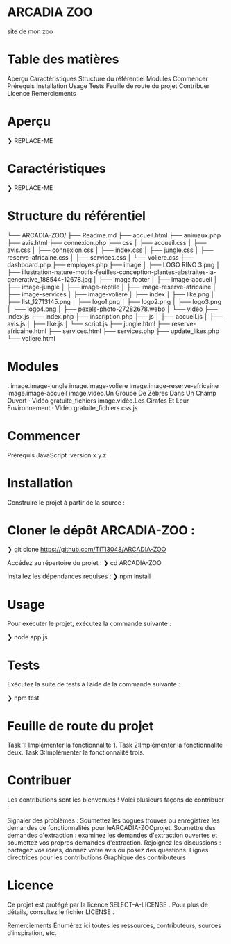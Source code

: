 #  ARCADIA ZOO 
 site de mon zoo

#  Table des matières
Aperçu
Caractéristiques
Structure du référentiel
Modules
Commencer
Prérequis
Installation
Usage
Tests
Feuille de route du projet
Contribuer
Licence
Remerciements
# Aperçu
❯ REPLACE-ME

# Caractéristiques
❯ REPLACE-ME

# Structure du référentiel
└── ARCADIA-ZOO/
    ├── Readme.md
    ├── accueil.html
    ├── animaux.php
    ├── avis.html
    ├── connexion.php
    ├── css
    │   ├── accueil.css
    │   ├── avis.css
    │   ├── connexion.css
    │   ├── index.css
    │   ├── jungle.css
    │   ├── reserve-africaine.css
    │   ├── services.css
    │   └── voliere.css
    ├── dashboard.php
    ├── employes.php
    ├── image
    │   ├── LOGO RINO 3.png
    │   ├── illustration-nature-motifs-feuilles-conception-plantes-abstraites-ia-generative_188544-12678.jpg
    │   ├── image footer
    │   ├── image-accueil
    │   ├── image-jungle
    │   ├── image-reptile
    │   ├── image-reserve-africaine
    │   ├── image-services
    │   ├── image-voliere
    │   ├── index
    │   ├── like.png
    │   ├── list_12713145.png
    │   ├── logo1.png
    │   ├── logo2.png
    │   ├── logo3.png
    │   ├── logo4.png
    │   ├── pexels-photo-27282678.webp
    │   └── vidéo
    ├── index.js
    ├── index.php
    ├── inscription.php
    ├── js
    │   ├── accueil.js
    │   ├── avis.js
    │   ├── like.js
    │   └── script.js
    ├── jungle.html
    ├── reserve-africaine.html
    ├── services.html
    ├── services.php
    ├── update_likes.php
    └── voliere.html

# Modules
.
image.image-jungle
image.image-voliere
image.image-reserve-africaine
image.image-accueil
image.vidéo.Un Groupe De Zèbres Dans Un Champ Ouvert · Vidéo gratuite_fichiers
image.vidéo.Les Girafes Et Leur Environnement · Vidéo gratuite_fichiers
css
js
# Commencer
Prérequis
JavaScript :version x.y.z

# Installation
Construire le projet à partir de la source :

# Cloner le dépôt ARCADIA-ZOO :
❯ git clone https://github.com/TITI3048/ARCADIA-ZOO

Accédez au répertoire du projet :
❯ cd ARCADIA-ZOO

Installez les dépendances requises :
❯ npm install

# Usage
Pour exécuter le projet, exécutez la commande suivante :

❯ node app.js

# Tests
Exécutez la suite de tests à l’aide de la commande suivante :

❯ npm test

# Feuille de route du projet
 Task 1: Implémenter la fonctionnalité 1.
 Task 2:Implémenter la fonctionnalité deux.
 Task 3:Implémenter la fonctionnalité trois.

# Contribuer
Les contributions sont les bienvenues ! Voici plusieurs façons de contribuer :

Signaler des problèmes : Soumettez les bogues trouvés ou enregistrez les demandes de fonctionnalités pour leARCADIA-ZOOprojet.
Soumettre des demandes d'extraction : examinez les demandes d'extraction ouvertes et soumettez vos propres demandes d'extraction.
Rejoignez les discussions : partagez vos idées, donnez votre avis ou posez des questions.
Lignes directrices pour les contributions
Graphique des contributeurs

# Licence
Ce projet est protégé par la licence SELECT-A-LICENSE . Pour plus de détails, consultez le fichier LICENSE .

Remerciements
Énumérez ici toutes les ressources, contributeurs, sources d’inspiration, etc.
